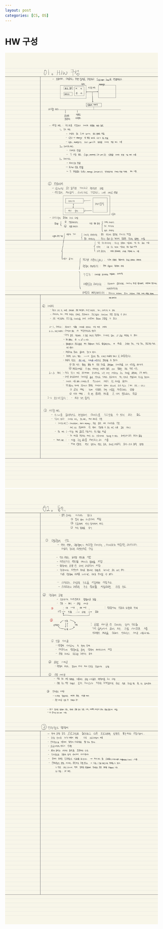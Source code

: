 ```yaml
---
layout: post
categories: [CS, OS]
---
```


# HW 구성
![01.HW-1.jpg](/assets/img/os/01.HW-1.jpg)
![01.HW-2.jpg](/assets/img/os/01.HW-2.jpg)
![01.HW-3.jpg](/assets/img/os/01.HW-3.jpg)
![01.HW-4.jpg](/assets/img/os/01.HW-4.jpg)